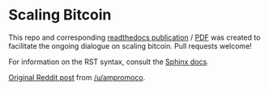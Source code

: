 # Scaling Bitcoin

This repo and corresponding [readthedocs publication](http://scaling-bitcoin.readthedocs.org/en/latest/) / [PDF](https://media.readthedocs.org/pdf/scaling-bitcoin/latest/scaling-bitcoin.pdf) was created to facilitate the ongoing dialogue on scaling bitcoin. Pull requests welcome!

For information on the RST syntax, consult the [Sphinx docs](http://sphinx-doc.org/rest.html).

[Original Reddit post](https://www.reddit.com/r/Bitcoin/comments/3ybaqj/an_attempt_at_a_fully_comprehensive_look_at_how/) from [/u/ampromoco](https://www.reddit.com/user/ampromoco>).